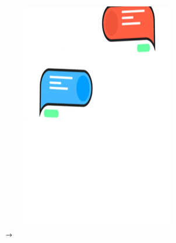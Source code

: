 <!-- # README

This README would normally document whatever steps are necessary to get the
application up and running.

Things you may want to cover:

* Ruby version

* System dependencies

* Configuration

* Database creation

* Database initialization

* How to run the test suite

* Services (job queues, cache servers, search engines, etc.)

* Deployment instructions

* ...
<!-- * https://github.com/HosamOuda/Chat-System/blob/master/giphy.gif -->
<p align ="center"><img width="80%" height="600" alt="Coding"  src="https://github.com/HosamOuda/Chat-System/blob/master/giphy.gif"></p>
 -->
